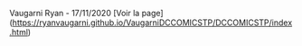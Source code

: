 Vaugarni Ryan - 17/11/2020
[Voir la page] (https://ryanvaugarni.github.io/VaugarniDCCOMICSTP/DCCOMICSTP/index.html)


